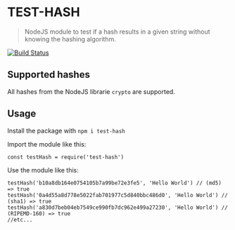 
# TEST-HASH  
>NodeJS module to test if a hash results in a given string without knowing the hashing algorithm.  

[![Build Status](https://travis-ci.com/MarvinJWendt/node-test-hash.svg?branch=master)](https://travis-ci.com/MarvinJWendt/node-test-hash)
  
## Supported hashes  
All hashes from the NodeJS librarie `crypto` are supported.  
  
## Usage  
  
Install the package with `npm i test-hash`  
  
Import the module like this:  
  
    const testHash = require('test-hash')  

Use the module like this:  
  
    testHash('b10a8db164e0754105b7a99be72e3fe5', 'Hello World') // (md5) => true 
    testHash('0a4d55a8d778e5022fab701977c5d840bbc486d0', 'Hello World') // (sha1) => true 
    testHash('a830d7beb04eb7549ce990fb7dc962e499a27230', 'Hello World') // (RIPEMD-160) => true 
    //etc...